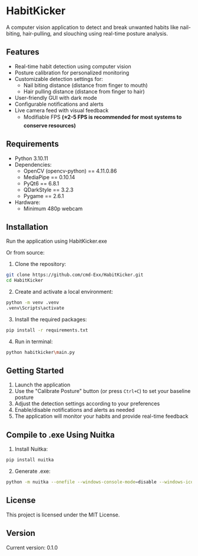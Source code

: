 # HabitKicker

A computer vision application to detect and break unwanted habits like nail-biting, hair-pulling, and slouching using real-time posture analysis.

## Features

- Real-time habit detection using computer vision
- Posture calibration for personalized monitoring
- Customizable detection settings for:
  - Nail biting distance (distance from finger to mouth)
  - Hair pulling distance (distance from finger to hair)
- User-friendly GUI with dark mode
- Configurable notifications and alerts
- Live camera feed with visual feedback
  - Modifiable FPS **(⭐2-5 FPS is recommended for most systems to conserve resources)**

## Requirements

- Python 3.10.11
- Dependencies:
  - OpenCV (opencv-python) == 4.11.0.86
  - MediaPipe == 0.10.14
  - PyQt6 == 6.8.1
  - QDarkStyle == 3.2.3
  - Pygame == 2.6.1
- Hardware:
  - Minimum 480p webcam

## Installation

Run the application using HabitKicker.exe

Or from source:

1. Clone the repository:
```bash
git clone https://github.com/cmd-Exx/HabitKicker.git
cd HabitKicker
```

2. Create and activate a local environment:
```bash
python -m venv .venv
.venv\Scripts\activate
```

3. Install the required packages:
```bash
pip install -r requirements.txt
```

4. Run in terminal:
```bash
python habitkicker\main.py
```

## Getting Started

1. Launch the application
2. Use the "Calibrate Posture" button (or press `Ctrl+C`) to set your baseline posture
3. Adjust the detection settings according to your preferences
4. Enable/disable notifications and alerts as needed
5. The application will monitor your habits and provide real-time feedback

## Compile to .exe Using Nuitka

1. Install Nuitka:
```bash
pip install nuitka
```

2. Generate .exe:
```bash
python -m nuitka --onefile --windows-console-mode=disable --windows-icon-from-ico=HabitKicker.ico --enable-plugin=tk-inter habitkicker\main.py
```

## License

This project is licensed under the MIT License.

## Version

Current version: 0.1.0 